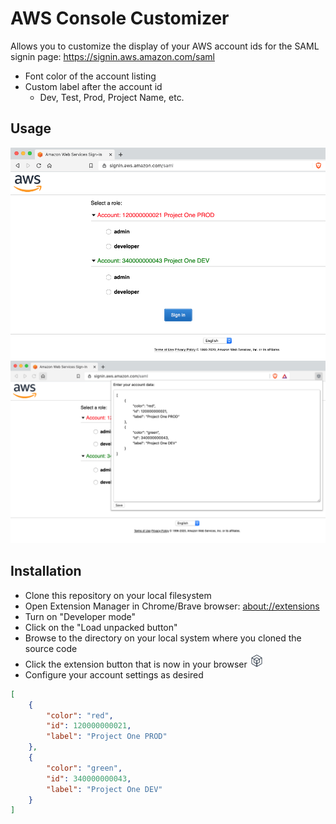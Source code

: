 # AWS Console Customizer

Allows you to customize the display of your AWS account ids for the SAML signin page: https://signin.aws.amazon.com/saml
- Font color of the account listing
- Custom label after the account id
    - Dev, Test, Prod, Project Name, etc.
    
## Usage
<div>
    <img src="./screen.png"/>
</div>
<div>
    <img src="./screen2.png"/>
</div>

## Installation
- Clone this repository on your local filesystem
- Open Extension Manager in Chrome/Brave browser: <a href="about://extensions">about://extensions</a>
- Turn on "Developer mode"
- Click on the "Load unpacked button"
- Browse to the directory on your local system where you cloned the source code
- Click the extension button that is now in your browser <img src="./icon.png" width="22px" height="22px"/>
- Configure your account settings as desired
```json
[
	{
		"color": "red",
		"id": 120000000021,
		"label": "Project One PROD"
	},
	{
		"color": "green",
		"id": 340000000043,
		"label": "Project One DEV"
	}
]
```
